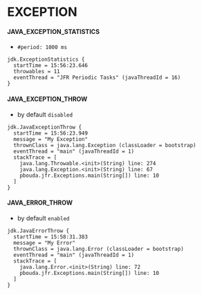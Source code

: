 # EXCEPTION

#### JAVA_EXCEPTION_STATISTICS

- `#period: 1000 ms`

```
jdk.ExceptionStatistics {
  startTime = 15:56:23.646
  throwables = 11
  eventThread = "JFR Periodic Tasks" (javaThreadId = 16)
}
```

#### JAVA_EXCEPTION_THROW

- by default `disabled`

```
jdk.JavaExceptionThrow {
  startTime = 15:56:23.949
  message = "My Exception"
  thrownClass = java.lang.Exception (classLoader = bootstrap)
  eventThread = "main" (javaThreadId = 1)
  stackTrace = [
    java.lang.Throwable.<init>(String) line: 274
    java.lang.Exception.<init>(String) line: 67
    pbouda.jfr.Exceptions.main(String[]) line: 10
  ]
}
```

#### JAVA_ERROR_THROW

- by default `enabled`

```
jdk.JavaErrorThrow {
  startTime = 15:58:31.383
  message = "My Error"
  thrownClass = java.lang.Error (classLoader = bootstrap)
  eventThread = "main" (javaThreadId = 1)
  stackTrace = [
    java.lang.Error.<init>(String) line: 72
    pbouda.jfr.Exceptions.main(String[]) line: 10
  ]
}
```